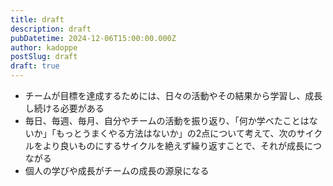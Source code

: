 ```yaml
---
title: draft
description: draft
pubDatetime: 2024-12-06T15:00:00.000Z
author: kadoppe
postSlug: draft
draft: true
---
```


* チームが目標を達成するためには、日々の活動やその結果から学習し、成長し続ける必要がある
* 毎日、毎週、毎月、自分やチームの活動を振り返り、「何か学べたことはないか」「もっとうまくやる方法はないか」の2点について考えて、次のサイクルをより良いものにするサイクルを絶えず繰り返すことで、それが成長につながる
* 個人の学びや成長がチームの成長の源泉になる
